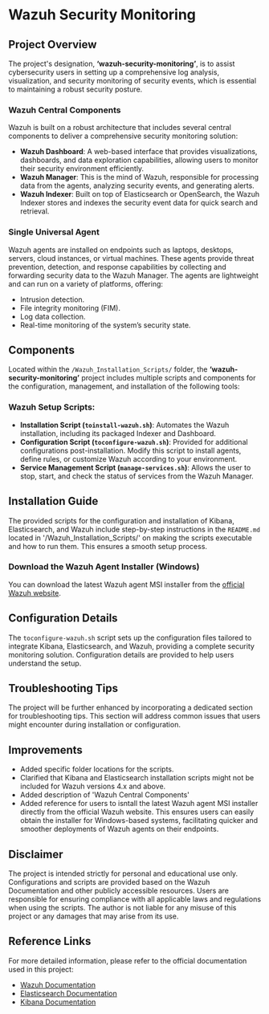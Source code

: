 # Wazuh Security Monitoring

## Project Overview
The project's designation, **‘wazuh-security-monitoring’**, is to assist cybersecurity users in setting up a comprehensive log analysis, visualization, and security monitoring of security events, which is essential to maintaining a robust security posture.

### Wazuh Central Components
Wazuh is built on a robust architecture that includes several central components to deliver a comprehensive security monitoring solution:
- **Wazuh Dashboard**: A web-based interface that provides visualizations, dashboards, and data exploration capabilities, allowing users to monitor their security environment efficiently.
- **Wazuh Manager**: This is the mind of Wazuh, responsible for processing data from the agents, analyzing security events, and generating alerts.
- **Wazuh Indexer**: Built on top of Elasticsearch or OpenSearch, the Wazuh Indexer stores and indexes the security event data for quick search and retrieval.

### Single Universal Agent
Wazuh agents are installed on endpoints such as laptops, desktops, servers, cloud instances, or virtual machines. These agents provide threat prevention, detection, and response capabilities by collecting and forwarding security data to the Wazuh Manager. The agents are lightweight and can run on a variety of platforms, offering:
- Intrusion detection.
- File integrity monitoring (FIM).
- Log data collection.
- Real-time monitoring of the system’s security state.

## Components
Located within the `/Wazuh_Installation_Scripts/` folder, the **‘wazuh-security-monitoring’** project includes multiple scripts and components for the configuration, management, and installation of the following tools:

### Wazuh Setup Scripts:
- **Installation Script (`toinstall-wazuh.sh`)**: Automates the Wazuh installation, including its packaged Indexer and Dashboard.
- **Configuration Script (`toconfigure-wazuh.sh`)**: Provided for additional configurations post-installation. Modify this script to install agents, define rules, or customize Wazuh according to your environment.
- **Service Management Script (`manage-services.sh`)**: Allows the user to stop, start, and check the status of services from the Wazuh Manager.

## Installation Guide
The provided scripts for the configuration and installation of Kibana, Elasticsearch, and Wazuh include step-by-step instructions in the `README.md` located in '/Wazuh_Installation_Scripts/' on making the scripts executable and how to run them. This ensures a smooth setup process.

### Download the Wazuh Agent Installer (Windows)
You can download the latest Wazuh agent MSI installer from the [official Wazuh website](https://wazuh.com/).

## Configuration Details
The `toconfigure-wazuh.sh` script sets up the configuration files tailored to integrate Kibana, Elasticsearch, and Wazuh, providing a complete security monitoring solution. Configuration details are provided to help users understand the setup.

## Troubleshooting Tips
The project will be further enhanced by incorporating a dedicated section for troubleshooting tips. This section will address common issues that users might encounter during installation or configuration.

## Improvements
- Added specific folder locations for the scripts.
- Clarified that Kibana and Elasticsearch installation scripts might not be included for Wazuh versions 4.x and above.
- Added description of 'Wazuh Central Components'
- Added reference for users to isntall the latest Wazuh agent MSI installer directly from the official Wazuh website. This ensures users can easily obtain the installer for Windows-based systems, facilitating quicker and smoother deployments of Wazuh agents on their endpoints.

## Disclaimer
The project is intended strictly for personal and educational use only. Configurations and scripts are provided based on the Wazuh Documentation and other publicly accessible resources. Users are responsible for ensuring compliance with all applicable laws and regulations when using the scripts. The author is not liable for any misuse of this project or any damages that may arise from its use.

## Reference Links
For more detailed information, please refer to the official documentation used in this project:
- [Wazuh Documentation](https://documentation.wazuh.com/)
- [Elasticsearch Documentation](https://www.elastic.co/guide/en/elasticsearch/reference/current/index.html)
- [Kibana Documentation](https://www.elastic.co/guide/en/kibana/current/index.html)
